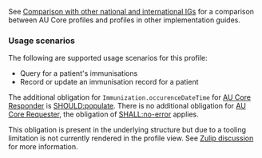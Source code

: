 See [Comparison with other national and international IGs](comparison.html) for a comparison between AU Core profiles and profiles in other implementation guides.

### Usage scenarios

The following are supported usage scenarios for this profile:

- Query for a patient's immunisations
- Record or update an immunisation record for a patient

<div class="stu-note" markdown="1">

The additional obligation for `Immunization.occurenceDateTime` for [AU Core Responder](ActorDefinition-au-core-actor-responder.html) is [SHOULD:populate](https://hl7.org/fhir/extensions/CodeSystem-obligation.html#obligation-SHOULD.58populate). There is no additional obligation for [AU Core Requester](ActorDefinition-au-core-actor-requester.html), the obligation of [SHALL:no-error](https://hl7.org/fhir/extensions/CodeSystem-obligation.html#obligation-SHALL.58no-error) applies.

This obligation is present in the underlying structure but due to a tooling limitation is not currently rendered in the profile view. See [Zulip discussion](https://chat.fhir.org/#narrow/stream/179252-IG-creation/topic/Obligation.20on.20ElementDefinition.2Etype) for more information.

</div><!-- stu-note -->